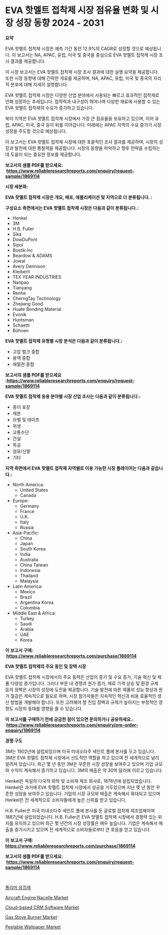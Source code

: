 <p><h1>EVA 핫멜트 접착제 시장 점유율 변화 및 시장 성장 동향 2024 - 2031</h1></p><p><strong>요약</strong></p>
<p><p>EVA 핫멜트 접착제 시장은 예측 기간 동안 12.9%의 CAGR로 성장할 것으로 예상됩니다. 이 보고서는 NA, APAC, 유럽, 미국 및 중국을 중심으로 EVA 핫멜트 접착제 시장 조사 결과를 제공합니다.</p><p>이 시장 보고서는 EVA 핫멜트 접착제 시장 조사 결과에 대한 실행 요약을 제공합니다. 또한 시장 동향에 대해 간략한 개요를 제공하며, NA, APAC, 유럽, 미국 및 중국의 지리적 분포에 대해 자세히 설명합니다.</p><p>EVA 핫멜트 접착제 시장은 다양한 산업 분야에서 사용되는 빠르고 효과적인 접착제로 인해 성장하는 추세입니다. 접착력과 내구성이 뛰어나며 다양한 재료에 사용할 수 있는 EVA 핫멜트 접착제의 수요가 증가하고 있습니다.</p><p>북미 지역은 EVA 핫멜트 접착제 시장에서 가장 큰 점유율을 보유하고 있으며, 이어 유럽, APAC, 미국, 중국 등이 뒤를 이어갑니다. 미래에는 APAC 지역의 수요 증가가 시장 성장을 주도할 것으로 예상됩니다.</p><p>이 보고서는 EVA 핫멜트 접착제 시장에 대한 포괄적인 조사 결과를 제공하며, 시장의 성장과 발전에 대한 통찰력을 제공합니다. 시장의 동향을 파악하고 향후 전략을 수립하는 데 도움이 되는 중요한 정보를 제공합니다.</p></p>
<p><strong>보고서의 샘플 PDF를 받으세요: &nbsp;<a href="https://www.reliableresearchreports.com/enquiry/request-sample/1869114">https://www.reliableresearchreports.com/enquiry/request-sample/1869114</a></strong></p>
<p><strong>시장 세분화:</strong></p>
<p><strong> EVA 핫멜트 접착제 시장은 개요, 배포, 애플리케이션 및 지역으로 더 분류됩니다. :</strong></p>
<p><strong>구성요소 측면에서는 EVA 핫멜트 접착제 시장은 다음과 같이 분류됩니다.:</strong></p>
<p><ul><li>Henkel</li><li>3M</li><li>H.B. Fuller</li><li>Sika</li><li>DowDuPont</li><li>Sipol</li><li>Bostik Inc</li><li>Beardow & ADAMS</li><li>Jowat</li><li>Avery Dennison</li><li>Kleiberit</li><li>TEX YEAR INDUSTRIES</li><li>Nanpao</li><li>Tianyang</li><li>Renhe</li><li>CherngTay Technology</li><li>Zhejiang Good</li><li>Huate Bonding Material</li><li>Evonik</li><li>Huntsman</li><li>Schaetti</li><li>Bühnen</li></ul></p>
<p><strong> EVA 핫멜트 접착제 유형별 시장 분석은 다음과 같이 분류됩니다.:</strong></p>
<p><ul><li>고압 벌크 중합</li><li>용액 중합</li><li>에멀젼 중합</li></ul></p>
<p><strong>보고서의 샘플 PDF를 받으세요 :<a href="https://www.reliableresearchreports.com/enquiry/request-sample/1869114">https://www.reliableresearchreports.com/enquiry/request-sample/1869114</a></strong></p>
<p><strong> EVA 핫멜트 접착제 응용 분야별 시장 산업 조사는 다음과 같이 분류됩니다.:</strong></p>
<p><ul><li>종이 포장</li><li>제본</li><li>라벨 및 테이프</li><li>위생</li><li>교통수단</li><li>건설</li><li>목공</li><li>섬유/신발</li><li>기타</li></ul></p>
<p><strong>지역 측면에서 EVA 핫멜트 접착제 지역별로 이용 가능한 시장 플레이어는 다음과 같습니다.:</strong></p>
<p><ul>
    <li>
        North America:
        <ul>
            <li>United States</li>
            <li>Canada</li>
        </ul>
    </li>
    <li>
        Europe:
        <ul>
            <li>Germany</li>
            <li>France</li>
            <li>U.K.</li>
            <li>Italy</li>
            <li>Russia</li>
        </ul>
    </li>
    <li>
        Asia-Pacific:
        <ul>
            <li>China</li>
            <li>Japan</li>
            <li>South Korea</li>
            <li>India</li>
            <li>Australia</li>
            <li>China Taiwan</li>
            <li>Indonesia</li>
            <li>Thailand</li>
            <li>Malaysia</li>
        </ul>
    </li>
    <li>
        Latin America:
        <ul>
            <li>Mexico</li>
            <li>Brazil</li>
            <li>Argentina Korea</li>
            <li>Colombia</li>
        </ul>
    </li>
    <li>
        Middle East & Africa:
        <ul>
            <li>Turkey</li>
            <li>Saudi</li>
            <li>Arabia</li>
            <li>UAE</li>
            <li>Korea</li>
        </ul>
    </li>
    </ul></p>
<p><strong>이 보고서 구매: &nbsp;<a href="https://www.reliableresearchreports.com/purchase/1869114">https://www.reliableresearchreports.com/purchase/1869114</a></strong></p>
<p><strong>EVA 핫멜트 접착제의 주요 동인 및 장벽 시장</strong></p>
<p><p>EVA 핫멜트 접착제 시장에서의 주요 동력은 산업의 증가 및 수요 증가, 기술 혁신 및 제품 다양성 증가입니다. 그러나 부문 내 경쟁과 원가 증가, 재료 가격 상승 및 환경 규제 등의 장벽은 시장의 성장에 도전을 제공합니다. 기술 발전에 따른 제품의 성능 향상과 원가 절감은 계속적으로 필요로 하며, 시장 참가자들은 지속적인 혁신과 비용 효율적인 생산 방법을 개발해야 합니다. 또한 고려해야 할 진입 장벽과 규제가 높아지는 부정적인 영향도 시장의 동태를 영향을 줄 수 있습니다.</p></p>
<p><strong>이 보고서를 구매하기 전에 궁금한 점이 있으면 문의하거나 공유하세요.: &nbsp;<a href="https://www.reliableresearchreports.com/enquiry/pre-order-enquiry/1869114">https://www.reliableresearchreports.com/enquiry/pre-order-enquiry/1869114</a></strong></p>
<p><strong>경쟁 구도</strong></p>
<p><p>3M는 1902년에 설립되었으며 미국 미네소타주 세인트 폴에 본사를 두고 있습니다. 3M은 EVA 핫멜트 접착제 시장에서 선도적인 역할을 하고 있으며 전 세계적으로 널리 알려져 있습니다. 최근 몇 년 동안 3M은 꾸준한 시장 성장을 보여주고 있으며 기업 규모와 수익이 계속해서 증가하고 있습니다. 3M의 매출은 약 30억 달러에 이르고 있습니다.</p><p>Henkel은 독일의 다국적 화학 및 소비재 제조 회사로, 1876년에 설립되었습니다. Henkel은 과거에 EVA 핫멜트 접착제 시장에서 성공을 거두었으며 지난 몇 년 동안 꾸준한 성장을 보여주고 있습니다. 기업의 시장 규모와 매출은 계속해서 확대되고 있으며 Henkel은 전 세계적으로 소비자들에게 높은 신뢰를 받고 있습니다.</p><p>H.B. Fuller은 미국 미네소타주 세인트 폴에 본사를 둔 글로벌 접착제 제조업체이며 1887년에 설립되었습니다. H.B. Fuller은 EVA 핫멜트 접착제 시장에서 경쟁력 있는 위치를 유지하고 있으며 최근 몇 년간의 시장 성장률은 매우 높습니다. 기업은 계속해서 매출을 증가시키고 있으며 전 세계적으로 소비자들로부터 큰 호응을 얻고 있습니다.</p></p>
<p><strong>이 보고서 구매: &nbsp; <a href="https://www.reliableresearchreports.com/purchase/1869114">https://www.reliableresearchreports.com/purchase/1869114</a></strong></p>
<p><strong>보고서의 샘플 PDF를 받으세요: &nbsp;<a href="https://www.reliableresearchreports.com/enquiry/request-sample/1869114">https://www.reliableresearchreports.com/enquiry/request-sample/1869114</a></strong><strong></strong></p>
<p>&nbsp;</p>
<p><p><a href="https://github.com/nuekbpymrrz5/Market-Research-Report-List-1/blob/main/23244813130.md">폴리머 응집제</a></p><p><a href="https://sulfuric-clavicle-d39.notion.site/Global-Aircraft-Engine-Nacelle-Market-Size-and-Market-Trends-Insights-and-Projections-from-2024-to--966c7ad269554a7a942688c5e4fe0be3">Aircraft Engine Nacelle Market</a></p><p><a href="https://issuu.com/reportprime-2/docs/cloud-based-crm-software-market-size-2030.pptx">Cloud-based CRM Software Market</a></p><p><a href="https://view.publitas.com/reportprime-1/gas-stove-burner-market-research-report-the-key-to-successful-business-strategy-forecasted-for-period-from-2024-2031/">Gas Stove Burner Market</a></p><p><a href="https://github.com/yoshih12/Market-Research-Report-List-2/blob/main/peelable-wallpaper-market.md">Peelable Wallpaper Market</a></p></p>